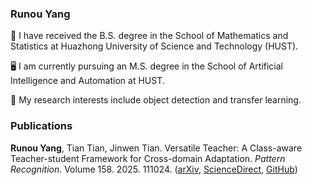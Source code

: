 ### Runou Yang

🧮 I have received the B.S. degree in the School of Mathematics and Statistics at Huazhong University of Science and Technology (HUST).

🖥 I am currently pursuing an M.S. degree in the School of Artificial Intelligence and Automation at HUST.

🔭 My research interests include object detection and transfer learning.

### Publications

**Runou Yang**, Tian Tian, Jinwen Tian. Versatile Teacher: A Class-aware Teacher-student Framework for Cross-domain Adaptation. *Pattern Recognition*. Volume 158. 2025. 111024.
([arXiv](https://arxiv.org/abs/2405.11754), [ScienceDirect](https://authors.elsevier.com/c/1jqD477nKoMT7), [GitHub](https://github.com/RicardooYoung/VersatileTeacher))


<!--
**RicardooYoung/RicardooYoung** is a ✨ _special_ ✨ repository because its `README.md` (this file) appears on your GitHub profile.

Here are some ideas to get you started:

- 🔭 I’m currently working on ...
- 🌱 I’m currently learning ...
- 👯 I’m looking to collaborate on ...
- 🤔 I’m looking for help with ...
- 💬 Ask me about ...
- 📫 How to reach me: ...
- 😄 Pronouns: ...
- ⚡ Fun fact: ...
-->
